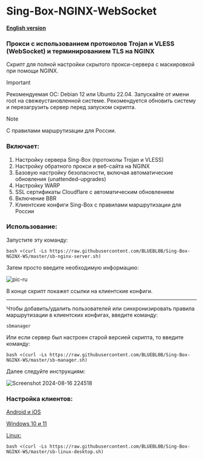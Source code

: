 # Sing-Box-NGINX-WebSocket

[**English version**](https://github.com/BLUEBL0B/Sing-Box-NGINX-WS/blob/main/README-ENG.md)

### Прокси с использованием протоколов Trojan и VLESS (WebSocket) и терминированием TLS на NGINX
Скрипт для полной настройки скрытого прокси-сервера с маскировкой при помощи NGINX.

> [!IMPORTANT]
> Рекомендуемая ОС: Debian 12 или Ubuntu 22.04. Запускайте от имени root на свежеустановленной системе. Рекомендуется обновить систему и перезагрузить сервер перед запуском скрипта.

> [!NOTE]
> С правилами маршрутизации для России.
 
### Включает:
1) Настройку сервера Sing-Box (протоколы Trojan и VLESS)
2) Настройку обратного прокси и веб-сайта на NGINX
3) Базовую настройку безопасности, включая автоматические обновления (unattended-upgrades)
4) Настройку WARP
5) SSL сертификаты Cloudflare с автоматическим обновлением
6) Включение BBR
7) Клиентские конфиги Sing-Box с правилами маршрутизации для России
 
### Использование:

Запустите эту команду:

```
bash <(curl -Ls https://raw.githubusercontent.com/BLUEBL0B/Sing-Box-NGINX-WS/master/sb-nginx-server.sh)
```
Затем просто введите необходимую информацию:

![pic-ru](https://github.com/user-attachments/assets/0ead575d-2b63-4761-921d-2791b666bf67)

В конце скрипт покажет ссылки на клиентские конфиги.

-----

Чтобы добавить/удалить пользователей или синхронизировать правила маршрутизации в клиентских конфигах, введите команду:

```
sbmanager
```

Или если сервер был настроен старой версией скрипта, то введите команду:

```
bash <(curl -Ls https://raw.githubusercontent.com/BLUEBL0B/Sing-Box-NGINX-WS/master/sb-manager.sh)
```

Далее следуйте инструкциям:

![Screenshot 2024-08-16 224518](https://github.com/user-attachments/assets/73232050-354e-4be8-9472-5f0fa705996e)

### Настройка клиентов:
[Android и iOS](https://github.com/BLUEBL0B/Sing-Box-NGINX-WS/blob/main/Client-Guidelines/Sing-Box-Android-iOS-ru.pdf)

[Windows 10 и 11](https://github.com/BLUEBL0B/Sing-Box-NGINX-WS/blob/main/Client-Guidelines/Sing-Box-Windows-10-11-ru.pdf)

[Linux:](https://github.com/BLUEBL0B/Sing-Box-NGINX-WS/tree/main?tab=readme-ov-file#%D0%BD%D0%B0%D1%81%D1%82%D1%80%D0%BE%D0%B9%D0%BA%D0%B0-%D0%BA%D0%BB%D0%B8%D0%B5%D0%BD%D1%82%D0%BE%D0%B2)
```
bash <(curl -Ls https://raw.githubusercontent.com/BLUEBL0B/Sing-Box-NGINX-WS/master/sb-linux-desktop.sh)
```
